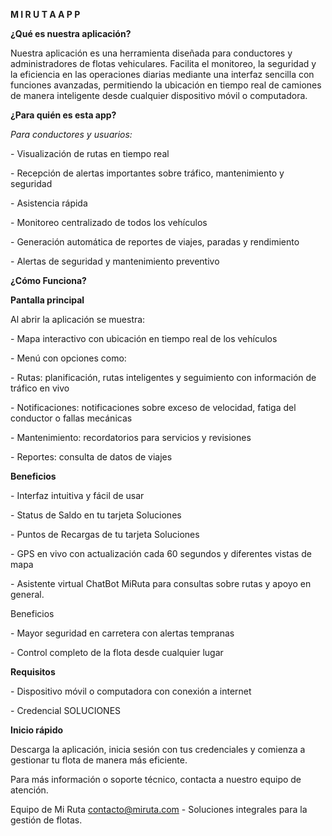 **M I R U T A A P P**

**¿Qué es nuestra aplicación?**

Nuestra aplicación es una herramienta diseñada para conductores y administradores de flotas vehiculares. Facilita el monitoreo, la seguridad y la eficiencia en las operaciones diarias mediante una interfaz sencilla con funciones avanzadas, permitiendo la ubicación en tiempo real de camiones de manera inteligente desde cualquier dispositivo móvil o computadora.

**¿Para quién es esta app?**

_Para conductores y usuarios:_

\- Visualización de rutas en tiempo real

\- Recepción de alertas importantes sobre tráfico, mantenimiento y seguridad

\- Asistencia rápida

\- Monitoreo centralizado de todos los vehículos

\- Generación automática de reportes de viajes, paradas y rendimiento

\- Alertas de seguridad y mantenimiento preventivo

**¿Cómo Funciona?**

**Pantalla principal**

Al abrir la aplicación se muestra:

\- Mapa interactivo con ubicación en tiempo real de los vehículos

\- Menú con opciones como:

\- Rutas: planificación, rutas inteligentes y seguimiento con información de tráfico en vivo

\- Notificaciones: notificaciones sobre exceso de velocidad, fatiga del conductor o fallas mecánicas

\- Mantenimiento: recordatorios para servicios y revisiones

\- Reportes: consulta de datos de viajes

**Beneficios**

\- Interfaz intuitiva y fácil de usar

\- Status de Saldo en tu tarjeta Soluciones

\- Puntos de Recargas de tu tarjeta Soluciones

\- GPS en vivo con actualización cada 60 segundos y diferentes vistas de mapa

\- Asistente virtual ChatBot MiRuta para consultas sobre rutas y apoyo en general.

Beneficios

\- Mayor seguridad en carretera con alertas tempranas

\- Control completo de la flota desde cualquier lugar

**Requisitos**

\- Dispositivo móvil o computadora con conexión a internet

\- Credencial SOLUCIONES

**Inicio rápido**

Descarga la aplicación, inicia sesión con tus credenciales y comienza a gestionar tu flota de manera más eficiente.

Para más información o soporte técnico, contacta a nuestro equipo de atención.

Equipo de Mi Ruta [contacto@miruta.com](mailto:contacto@miruta.com) - Soluciones integrales para la gestión de flotas.